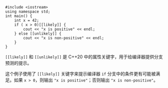 ```
#include <iostream>
using namespace std;
int main() {
    int x = 42;
    if ( x > 0)[[likely]] {
        cout << "x is positive" << endl;
    } else [[unlikely]] {
        cout << "x is non-positive" << endl;
    }
}
```
`[[likely]]` 和 `[[unlikely]]` 是 C++20 中的属性关键字，用于给编译器提供分支预测的提示。

这个例子使用了 `[[likely]]` 关键字来提示编译器 `if` 分支中的条件更有可能被满足。如果 `x > 0`，则输出 `"x is positive"`；否则输出 `"x is non-positive"`。